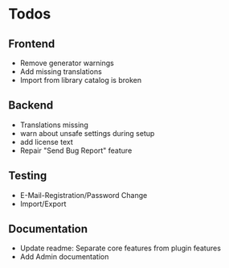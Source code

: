 Todos
=====

Frontend
--------
- Remove generator warnings
- Add missing translations
- Import from library catalog is broken

Backend
-------
- Translations missing
- warn about unsafe settings during setup
- add license text
- Repair "Send Bug Report" feature

Testing
-------
- E-Mail-Registration/Password Change
- Import/Export

Documentation
-------------
- Update readme: Separate core features from plugin features
- Add Admin documentation


